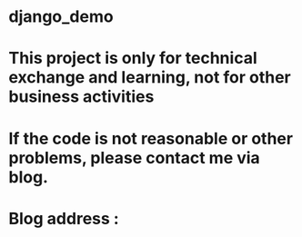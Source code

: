 # django_demo
# This project is only for technical exchange and learning, not for other business activities
# If the code is not reasonable or other problems, please contact me via blog.
# Blog address : 
